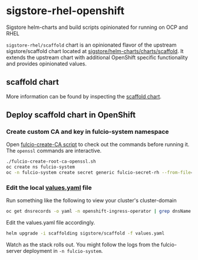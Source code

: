# sigstore-rhel-openshift

Sigstore helm-charts and build scripts opinionated for running on OCP and RHEL

`sigstore-rhel/scaffold` chart is an opinionated flavor of the upstream sigstore/scaffold chart located at [sigstore/helm-charts/charts/scaffold](https://github.com/sigstore/helm-charts/tree/main/charts/scaffold). It extends the upstream chart with additional OpenShift specific functionality and provides opinionated values.

## scaffold chart

More information can be found by inspecting the [scaffold chart](charts/scaffold).


## Deploy scaffold chart in OpenShift

### Create custom CA and key in fulcio-system namespace

Open [fulcio-create-CA script](./ROSA/fulcio-create-root-ca-openssl.sh) to check out the commands before running it.
The `openssl` commands are interactive.

```bash
./fulcio-create-root-ca-openssl.sh
oc create ns fulcio-system
oc -n fulcio-system create secret generic fulcio-secret-rh --from-file=private=file_ca_key.pem --from-file=public=file_ca_pub.pem --from-file=cert=fulcio-root.pem  --from-literal=password=secure --dry-run=client -o yaml | oc apply -f-
```

### Edit the local [values.yaml](./ROSA/values.yaml) file

Run something like the following to view your cluster's cluster-domain

```bash
oc get dnsrecords -o yaml -n openshift-ingress-operator | grep dnsName
```

Edit the values.yaml file accordingly.

```bash
helm upgrade -i scaffolding sigstore/scaffold -f values.yaml
```

Watch as the stack rolls out.
You might follow the logs from the fulcio-server deployment in `-n fulcio-system`.
